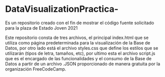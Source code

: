 # DataVisualizationPractica-
Es un repositorio creado con el fin de mostrar el código fuente solicitado para la plaza de Estado Joven 2021 

Este repositorio consta de tres archivos, el principal index.html que se utiliza como página predeterminada para la visualización de la Base de Datos, por otro lado está el archivo styles.css que define los estilos que se utilizarán (tipos de letra, tamaños, etc), por ultimo esta el archivo script.js que es el encargado de las funcionalidades y el consumo de la Base de Datos a partir de un archivo .JSON proporcionado de manera gratuita por la organización FreeCodeCamp.


